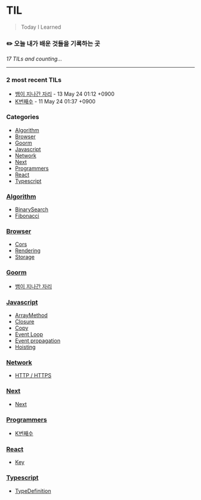 # TIL
> Today I Learned

### ✏️  오늘 내가 배운 것들을 기록하는 곳


_17 TILs and counting..._

---

### 2 most recent TILs

- [뱀이 지나간 자리](Goorm/뱀이지나간자리.md) - 13 May 24 01:12 +0900
- [K번째수](Programmers/K번째수.md) - 11 May 24 01:37 +0900

### Categories

- [Algorithm](#algorithm)
- [Browser](#browser)
- [Goorm](#goorm)
- [Javascript](#javascript)
- [Network](#network)
- [Next](#next)
- [Programmers](#programmers)
- [React](#react)
- [Typescript](#typescript)

### [Algorithm](#algorithm)
- [BinarySearch](Algorithm/BinarySearch.md)
- [Fibonacci](Algorithm/Fibonacci.md)

### [Browser](#browser)
- [Cors](Browser/Cors.md)
- [Rendering](Browser/Rendering.md)
- [Storage](Browser/Storage.md)

### [Goorm](#goorm)
- [뱀이 지나간 자리](Goorm/뱀이지나간자리.md)

### [Javascript](#javascript)
- [ArrayMethod](Javascript/ArrayMethod.md)
- [Closure](Javascript/Closure.md)
- [Copy](Javascript/Copy.md)
- [Event Loop](Javascript/EventLoop.md)
- [Event propagation](Javascript/EventPropagation.md)
- [Hoisting](Javascript/Hoisting.md)

### [Network](#network)
- [HTTP / HTTPS](Network/http.md)

### [Next](#next)
- [Next](Next/Nextjs.md)

### [Programmers](#programmers)
- [K번째수](Programmers/K번째수.md)

### [React](#react)
- [Key](React/key.md)

### [Typescript](#typescript)
- [TypeDefinition](Typescript/TypeDefinition.md)

[1]: https://simonwillison.net/2020/Apr/20/self-rewriting-readme/
[2]: https://github.com/jbranchaud/til
[3]: https://github.com/cflynn07/github-action-til-autoformat-readme

